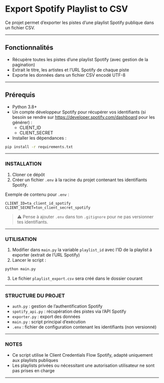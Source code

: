 # Export Spotify Playlist to CSV

Ce projet permet d’exporter les pistes d’une playlist Spotify publique dans un fichier CSV.

---

## Fonctionnalités

- Récupère toutes les pistes d’une playlist Spotify (avec gestion de la pagination)
- Extrait le titre, les artistes et l’URL Spotify de chaque piste
- Exporte les données dans un fichier CSV encodé UTF-8

---

## Prérequis

- Python 3.8+
- Un compte développeur Spotify pour récupérer vos identifiants (si besoin se rendre sur https://developer.spotify.com/dashboard pour les générer) :
  - CLIENT_ID
  - CLIENT_SECRET
- Installer les dépendances :

```bash
pip install -r requirements.txt
```

---

### INSTALLATION

1. Cloner ce dépôt
2. Créer un fichier `.env` à la racine du projet contenant tes identifiants Spotify.

Exemple de contenu pour `.env` :

```env
CLIENT_ID=ta_client_id_spotify
CLIENT_SECRET=ton_client_secret_spotify
```

> ⚠️ Pense à ajouter `.env` dans ton `.gitignore` pour ne pas versionner tes identifiants.

---

### UTILISATION

1. Modifier dans `main.py` la variable `playlist_id` avec l’ID de la playlist à exporter (extrait de l’URL Spotify)
2. Lancer le script :

```bash
python main.py
```

3. Le fichier `playlist_export.csv` sera créé dans le dossier courant

---

### STRUCTURE DU PROJET

- `auth.py` : gestion de l’authentification Spotify
- `spotify_api.py` : récupération des pistes via l’API Spotify
- `exporter.py` : export des données
- `main.py` : script principal d’exécution
- `.env` : fichier de configuration contenant les identifiants (non versionné)

---

### NOTES

- Ce script utilise le Client Credentials Flow Spotify, adapté uniquement aux playlists publiques
- Les playlists privées ou nécessitant une autorisation utilisateur ne sont pas prises en charge

---

